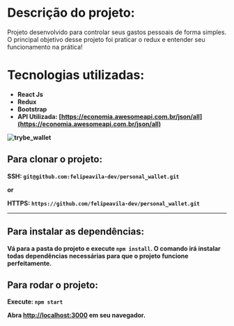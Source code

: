 # Descrição do projeto:
Projeto desenvolvido para controlar seus gastos pessoais de forma simples. O principal objetivo desse projeto foi praticar o redux e entender seu funcionamento na prática!

# Tecnologias utilizadas:

- <b> React Js</b> 
- <b> Redux </b>
- <b> Bootstrap </b>
- <b> API Utilizada: [https://economia.awesomeapi.com.br/json/all](https://economia.awesomeapi.com.br/json/all)

![trybe_wallet](https://user-images.githubusercontent.com/26674677/169912910-95d33529-2d26-431c-8e56-7b9ae087b7f7.gif)

## Para clonar o projeto:

SSH: `git@github.com:felipeavila-dev/personal_wallet.git`

or

HTTPS: `https://github.com/felipeavila-dev/personal_wallet.git`

--------------------------

## Para instalar as dependências:

Vá para a pasta do projeto e execute `npm install`.
O comando irá instalar todas dependências necessárias para que o projeto funcione perfeitamente.

## Para rodar o projeto:

Execute: `npm start`


Abra [http://localhost:3000](http://localhost:3000) em seu navegador.





